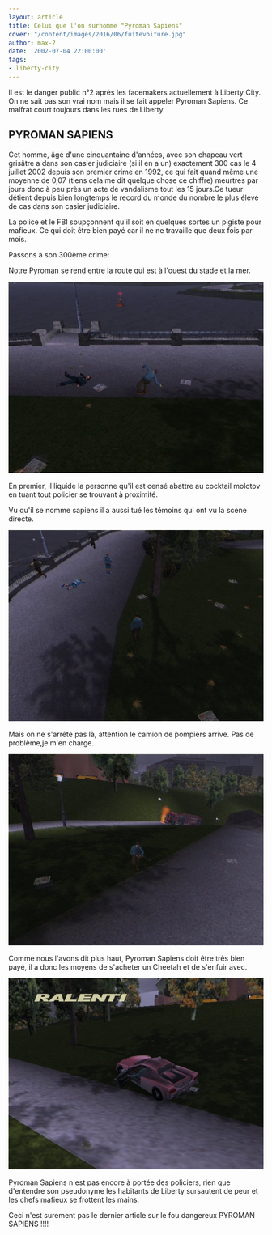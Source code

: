 ```yaml
---
layout: article
title: Celui que l'on surnomme "Pyroman Sapiens"
cover: "/content/images/2016/06/fuitevoiture.jpg"
author: max-2
date: '2002-07-04 22:00:00'
tags:
- liberty-city
---
```


Il est le danger public n°2 après les facemakers actuellement à Liberty City. On ne sait pas son vrai nom mais il se fait appeler Pyroman Sapiens. Ce malfrat court toujours dans les rues de Liberty.

## PYROMAN SAPIENS

Cet homme, âgé d'une cinquantaine d'années, avec son chapeau vert grisâtre a dans son casier judiciaire (si il en a un) exactement 300 cas le 4 juillet 2002 depuis son premier crime en 1992, ce qui fait quand même une moyenne de 0,07 (tiens cela me dit quelque chose ce chiffre) meurtres par jours donc à peu près un acte de vandalisme tout les 15 jours.Ce tueur détient depuis bien longtemps le record du monde du nombre le plus élevé de cas dans son casier judiciaire.

La police et le FBI soupçonnent qu'il soit en quelques sortes un pigiste pour mafieux. Ce qui doit être bien payé car il ne ne travaille que deux fois par mois.

Passons à son 300ème crime:

Notre Pyroman se rend entre la route qui est à l'ouest du stade et la mer.

![](/content/images/2016/06/lancemolotov.jpg)

En premier, il liquide la personne qu'il est censé abattre au cocktail molotov en tuant tout policier se trouvant à proximité.

Vu qu'il se nomme sapiens il a aussi tué les témoins qui ont vu la scène directe.

![](/content/images/2016/06/eliminetemoins.jpg)

Mais on ne s'arrête pas là, attention le camion de pompiers arrive. Pas de problème,je m'en charge.

![](/content/images/2016/06/camionbrule.jpg)

Comme nous l'avons dit plus haut, Pyroman Sapiens doit être très bien payé, il a donc les moyens de s'acheter un Cheetah et de s'enfuir avec.

![](/content/images/2016/06/fuitevoiture.jpg)

Pyroman Sapiens n'est pas encore à portée des policiers, rien que d'entendre son pseudonyme les habitants de Liberty sursautent de peur et les chefs mafieux se frottent les mains.

Ceci n'est surement pas le dernier article sur le fou dangereux PYROMAN SAPIENS !!!!

<!--kg-card-end: markdown-->
